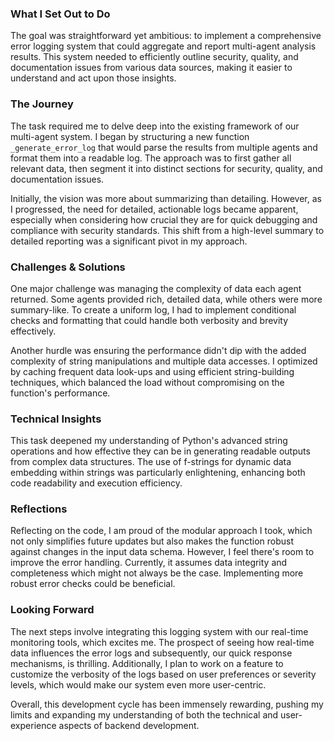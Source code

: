 ### What I Set Out to Do

The goal was straightforward yet ambitious: to implement a comprehensive error logging system that could aggregate and report multi-agent analysis results. This system needed to efficiently outline security, quality, and documentation issues from various data sources, making it easier to understand and act upon those insights.

### The Journey

The task required me to delve deep into the existing framework of our multi-agent system. I began by structuring a new function `_generate_error_log` that would parse the results from multiple agents and format them into a readable log. The approach was to first gather all relevant data, then segment it into distinct sections for security, quality, and documentation issues.

Initially, the vision was more about summarizing than detailing. However, as I progressed, the need for detailed, actionable logs became apparent, especially when considering how crucial they are for quick debugging and compliance with security standards. This shift from a high-level summary to detailed reporting was a significant pivot in my approach.

### Challenges & Solutions

One major challenge was managing the complexity of data each agent returned. Some agents provided rich, detailed data, while others were more summary-like. To create a uniform log, I had to implement conditional checks and formatting that could handle both verbosity and brevity effectively.

Another hurdle was ensuring the performance didn't dip with the added complexity of string manipulations and multiple data accesses. I optimized by caching frequent data look-ups and using efficient string-building techniques, which balanced the load without compromising on the function's performance.

### Technical Insights

This task deepened my understanding of Python's advanced string operations and how effective they can be in generating readable outputs from complex data structures. The use of f-strings for dynamic data embedding within strings was particularly enlightening, enhancing both code readability and execution efficiency.

### Reflections

Reflecting on the code, I am proud of the modular approach I took, which not only simplifies future updates but also makes the function robust against changes in the input data schema. However, I feel there's room to improve the error handling. Currently, it assumes data integrity and completeness which might not always be the case. Implementing more robust error checks could be beneficial.

### Looking Forward

The next steps involve integrating this logging system with our real-time monitoring tools, which excites me. The prospect of seeing how real-time data influences the error logs and subsequently, our quick response mechanisms, is thrilling. Additionally, I plan to work on a feature to customize the verbosity of the logs based on user preferences or severity levels, which would make our system even more user-centric.

Overall, this development cycle has been immensely rewarding, pushing my limits and expanding my understanding of both the technical and user-experience aspects of backend development.